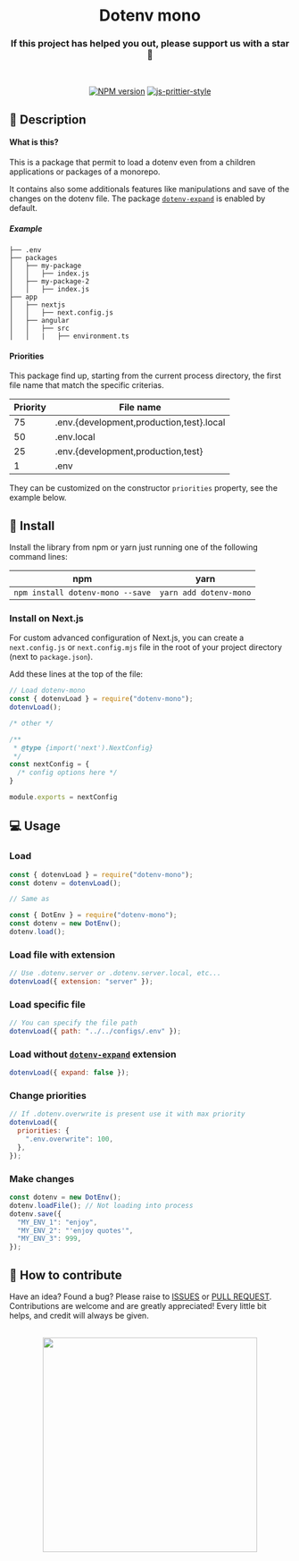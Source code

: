 <div align="center">

# Dotenv mono

### If this project has helped you out, please support us with a star 🌟

<br>

[![NPM version](http://img.shields.io/npm/v/dotenv-mono.svg?style=for-the-badge)](http://npmjs.org/package/dotenv-mono)
[![js-prittier-style](https://img.shields.io/badge/code_style-prettier-ff69b4.svg?style=for-the-badge)](https://prettier.io/)

<!--[![Package Quality](https://npm.packagequality.com/shield/dotenv-mono.svg?style=for-the-badge)](https://packagequality.com/#?package=dotenv-mono)-->

</div>

## 📘 Description

#### What is this?

This is a package that permit to load a dotenv even from a children applications or packages of a monorepo.

It contains also some additionals features like manipulations and save of the changes on the dotenv file.
The package [`dotenv-expand`](https://www.npmjs.com/package/dotenv-expand) is enabled by default.

##### Example

```text
├── .env
├── packages
│   ├── my-package
│   │   ├── index.js
│   ├── my-package-2
│   │   ├── index.js
├── app
│   ├── nextjs
│   │   ├── next.config.js
│   ├── angular
│   │   ├── src
│   │   |   ├── environment.ts
```

#### Priorities

This package find up, starting from the current process directory, the first file name that match the specific
criterias.

| Priority | File name                                |
|----------|------------------------------------------|
| 75       | .env.{development,production,test}.local |
| 50       | .env.local                               |
| 25       | .env.{development,production,test}       |
| 1        | .env                                     |

They can be customized on the constructor `priorities` property, see the example below.

## 📖 Install

Install the library from npm or yarn just running one of the following command lines:

| npm                              | yarn                   |
|----------------------------------|------------------------|
| `npm install dotenv-mono --save` | `yarn add dotenv-mono` |

### Install on Next.js

For custom advanced configuration of Next.js, you can create a `next.config.js` or `next.config.mjs` file in the root of
your project directory (next to `package.json`).

Add these lines at the top of the file:

```js
// Load dotenv-mono
const { dotenvLoad } = require("dotenv-mono");
dotenvLoad();

/* other */

/**
 * @type {import('next').NextConfig}
 */
const nextConfig = {
  /* config options here */
}

module.exports = nextConfig
```

## 💻 Usage

### Load

```js
const { dotenvLoad } = require("dotenv-mono");
const dotenv = dotenvLoad();

// Same as

const { DotEnv } = require("dotenv-mono");
const dotenv = new DotEnv();
dotenv.load();
```

### Load file with extension

```js
// Use .dotenv.server or .dotenv.server.local, etc...
dotenvLoad({ extension: "server" });
```

### Load specific file

```js
// You can specify the file path
dotenvLoad({ path: "../../configs/.env" });
```

### Load without [`dotenv-expand`](https://www.npmjs.com/package/dotenv-expand) extension

```js
dotenvLoad({ expand: false });
```

### Change priorities

```js
// If .dotenv.overwrite is present use it with max priority
dotenvLoad({
  priorities: {
    ".env.overwrite": 100,
  },
});
```

### Make changes

```js
const dotenv = new DotEnv();
dotenv.loadFile(); // Not loading into process
dotenv.save({
  "MY_ENV_1": "enjoy",
  "MY_ENV_2": "'enjoy quotes'",
  "MY_ENV_3": 999,
});
```

## 🤔 How to contribute

Have an idea? Found a bug? Please raise to [ISSUES](https://github.com/marcocesarato/dotenv-mono/issues)
or [PULL REQUEST](https://github.com/marcocesarato/dotenv-mono/pulls).
Contributions are welcome and are greatly appreciated! Every little bit helps, and credit will always be given.

<p align="center">
    <br>
    <a href="https://nodei.co/npm/dotenv-mono/" rel="nofollow">
        <img align="center" src="https://nodei.co/npm/dotenv-mono.png?downloads=true&downloadRank=true" width="384">
    </a>
</p>
